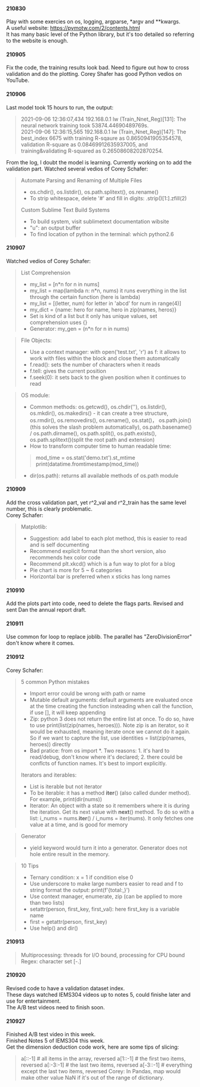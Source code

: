 #### 210830
Play with some exercies on os, logging, argparse, *argv and **kwargs.<br>
A useful website: https://pymotw.com/2/contents.html <br>
It has many basic level of the Python library, but it's too detailed so referring to the website is enough.

#### 210905
Fix the code, the training results look bad.
Need to figure out how to cross validation and do the plotting.
Corey Shafer has good Python vedios on YouTube.

#### 210906
Last model took 15 hours to run, the output: <br>
> 2021-09-06 12:36:07,434 192.168.0.1 lw      (Train_Nnet_Reg)[131]: The neural network training took 53874.44690489769s. <br>
> 2021-09-06 12:36:15,565 192.168.0.1 lw      (Train_Nnet_Reg)[147]: The best_index 6675 with training R-sqaure as 0.8650941905354578, validation R-square as 0.08469912635937005, and training&validating R-squared as 0.26508608202870254. <br>

From the log, I doubt the model is learning. Currently working on to add the validation part.
Watched several vedios of Corey Schafer:
> Automate Parsing and Renaming of Multiple Files
> * os.chdir(), os.listdir(), os.path.splitext(), os.rename()
> * To strip whitespace, delete '#' and fill in digits: .strip()[1:].zfill(2)
> 
> Custom Sublime Text Build Systems
> * To build system, visit sublimetext documentation wibsite
> * "u": an output buffer
> * To find location of python in the terminal: which python2.6

#### 210907
Watched vedios of Corey Schafer:
> List Comprehension
> * my_list = [n\*n for n in nums]
> * my_list = map(lambda n: n\*n, nums) it runs everything in the list through the certain function (here is lambda)
> * my_list = [(letter, num) for letter in 'abcd' for num in range(4)]  
> * my_dict = {name: hero for name, hero in zip(names, heros)}
> * Set is kind of a list but it only has unique values, set comprehension uses {}
> * Generator: my_gen = (n\*n for n in nums)

> File Objects:
> * Use a context manager: with open('test.txt', 'r') as f:  it allows to work with files within the block and close them automatically
> * f.read(): sets the number of characters when it reads
> * f.tell: gives the current position
> * f.seek(0): it sets back to the given position when it continues to read

> OS module:
> * Common methods: os.getcwd(), os.chdir(''), os.listdir(), os.mkdir(), os.makedirs() - it can create a tree structure, os.rmdir(), os.removedirs(), os.rename(), os.stat()， os.path.join()(this solves the slash problem automatically), os.path.basename() / os.path.dirname(), os.path.split(), os.path.exists(), os.path.splitext()(split the root path and extension)
> * How to transform computer time to human readable time: 
> > mod_time = os.stat('demo.txt').st_mtime <br>
> > print(datatime.fromtimestamp(mod_time))
> * dir(os.path): returns all available methods of os.path module

#### 210909
Add the cross validation part, yet r^2_val and r^2_train has the same level number, this is clearly problematic. <br>
Corey Schafer:
> Matplotlib:
> * Suggestion: add label to each plot method, this is easier to read and is self documenting
> * Recommend explicit format than the short version, also recommends hex color code
> * Recommend plt.xkcd() which is a fun way to plot for a blog
> * Pie chart is more for 5 ~ 6 categories
> * Horizontal bar is preferred when x sticks has long names

#### 210910
Add the plots part into code, need to delete the flags parts.
Revised and sent Dan the annual report draft.

#### 210911
Use common for loop to replace joblib. The parallel has "ZeroDivisionError" don't know where it comes.

#### 210912
Corey Schafer:
> 5 common Python mistakes
> * Import error could be wrong with path or name
> * Mutable default arguments: default arguments are evaluated once at the time creating the function insteading when call the function, if use [], it will keep appending
> * Zip: python 3 does not return the entire list at once. To do so, have to use print(list(zip(names, heroes))). Note zip is an iterator, so it would be exhausted, meaning iterate once we cannot do it again. So if we want to capture the list, use identities = list(zip(names, heroes)) directly
> * Bad pratice: from os import \*. Two reasons: 1. it's hard to read/debug, don't know where it's declared; 2. there could be conflcts of function names. It's best to import explicitly.
> 
> Iterators and iterables:
> * List is iterable but not iterator
> * To be iterable: it has a method __iter__() (also called dunder method). For example, print(dir(nums))
> * Iterator: An object with a state so it remembers where it is during the iteration. Get its next value with __next__() method. To do so with a list: i_nums = nums.__iter__() / i_nums = iter(nums). It only fetches one value at a time, and is good for memory

> Generator
> * yield keyword would turn it into a generator. Generator does not hole entire result in the memory.

> 10 Tips
> * Ternary condition: x = 1 if condition else 0
> * Use underscore to make large numbers easier to read and f to string format the output: print(f'{total:,}')
> * Use context manager, enumerate, zip (can be applied to more than two lists)
> * setattr(person, first_key, first_val): here first_key is a variable name
> * first = getattr(person, first_key)
> * Use help() and dir()

#### 210913
> Multiprocessing: threads for I/O bound, processing for CPU bound
> Regex: character set [-.]

#### 210920
Revised code to have a validation dataset index.<br>
These days watched IEMS304 videos up to notes 5, could finishe later and use for entertainment.<br>
The A/B test videos need to finish soon.<br>

#### 210927
Finished A/B test video in this week. <br>
Finished Notes 5 of IEMS304 this week. <br>
Get the dimension deduction code work, here are some tips of slicing:
> a[::-1]    # all items in the array, reversed
> a[1::-1]   # the first two items, reversed
> a[:-3:-1]  # the last two items, reversed
> a[-3::-1]  # everything except the last two items, reversed
Corey: In Pandas, map would make other value NaN if it's out of the range of dictionary. <br>
